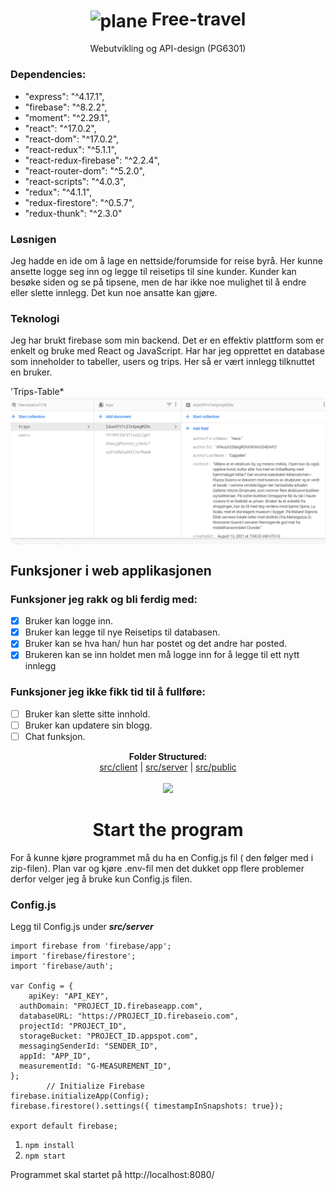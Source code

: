 # <h1 align="center"><img align="center" src="src/public/airplane.ico" alt="plane"/> Free-travel</h1> 

<p align="center"> Webutvikling og API-design (PG6301)</p>


### Dependencies: 
- "express": "^4.17.1",
- "firebase": "^8.2.2",
- "moment": "^2.29.1",
- "react": "^17.0.2",
- "react-dom": "^17.0.2",
- "react-redux": "^5.1.1",
- "react-redux-firebase": "^2.2.4",
- "react-router-dom": "^5.2.0",
- "react-scripts": "^4.0.3",
- "redux": "^4.1.1",
- "redux-firestore": "^0.5.7",
- "redux-thunk": "^2.3.0"



### Løsnigen

Jeg hadde en ide om å lage en nettside/forumside for reise byrå. Her kunne ansette logge seg inn og legge til reisetips til sine kunder.
Kunder kan besøke siden og se på tipsene, men de har ikke noe mulighet til å endre eller slette innlegg. Det kun noe ansatte kan gjøre. 

### Teknologi
Jeg har brukt firebase som min backend. Det er en effektiv plattform som er enkelt og bruke med React og JavaScript. Har har jeg opprettet en database som inneholder to tabeller,
users og trips. Her så er vært innlegg tilknuttet en bruker. 

'Trips-Table*<img align="center" src="src/public/assets/trips-table.png" alt="plane"/>


## Funksjoner i web applikasjonen

### Funksjoner jeg rakk og bli ferdig med:
- [x] Bruker kan logge inn.
- [x] Bruker kan legge til nye Reisetips til databasen.
- [x] Bruker kan se hva han/ hun har postet og det andre har posted.
- [x] Brukeren kan se inn holdet men må logge inn for å legge til ett nytt innlegg

### Funksjoner jeg ikke fikk tid til å fullføre:<br/>
- [ ] Bruker kan slette sitte innhold.
- [ ] Bruker kan updatere sin blogg.
- [ ] Chat funksjon.

<p align="center">
  <b>Folder Structured:</b><br>
  <a href="#">src/client</a> |
  <a href="#">src/server</a> |
  <a href="#">src/public</a>
  <br><br>
  <img src="https://i.pinimg.com/originals/a2/d8/c3/a2d8c395b374be74c98052223abcab96.gif" wight=100px width=100px>
</p>


## <h1 align="center"> Start the program</h1>

For å kunne kjøre programmet må du ha en Config.js fil ( den følger med i zip-filen).
Plan var og kjøre .env-fil men det dukket opp flere problemer derfor velger jeg å bruke kun Config.js filen.

### Config.js
Legg til Config.js under ***src/server***
```
import firebase from 'firebase/app';
import 'firebase/firestore';
import 'firebase/auth';

var Config = {
    apiKey: "API_KEY",
  authDomain: "PROJECT_ID.firebaseapp.com",
  databaseURL: "https://PROJECT_ID.firebaseio.com",
  projectId: "PROJECT_ID",
  storageBucket: "PROJECT_ID.appspot.com",
  messagingSenderId: "SENDER_ID",
  appId: "APP_ID",
  measurementId: "G-MEASUREMENT_ID",
};
        // Initialize Firebase
firebase.initializeApp(Config);
firebase.firestore().settings({ timestampInSnapshots: true});

export default firebase;
```


1. `npm install`
2. `npm start`

Programmet skal startet på http://localhost:8080/






